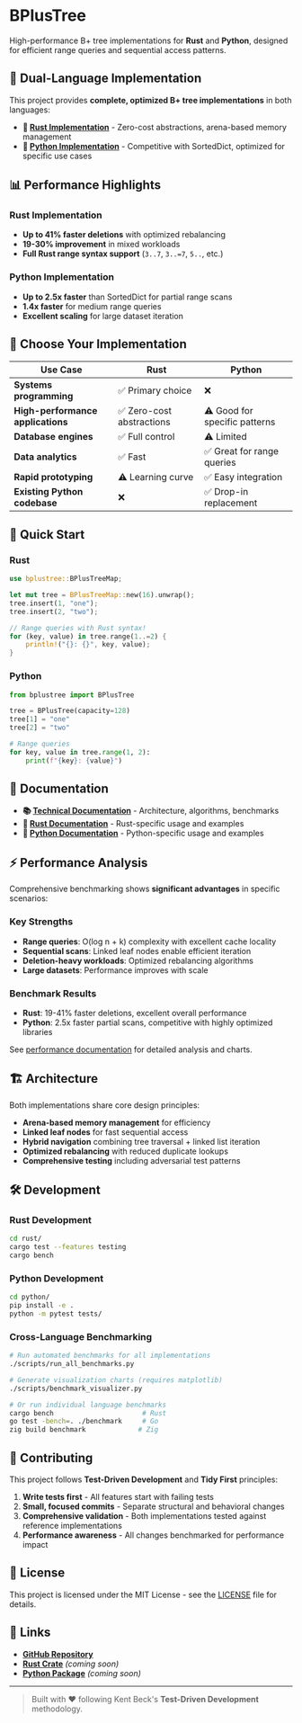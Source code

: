 # BPlusTree

High-performance B+ tree implementations for **Rust** and **Python**, designed for efficient range queries and sequential access patterns.

## 🚀 **Dual-Language Implementation**

This project provides **complete, optimized B+ tree implementations** in both languages:

- **🦀 [Rust Implementation](./rust/)** - Zero-cost abstractions, arena-based memory management
- **🐍 [Python Implementation](./python/)** - Competitive with SortedDict, optimized for specific use cases

## 📊 **Performance Highlights**

### **Rust Implementation**

- **Up to 41% faster deletions** with optimized rebalancing
- **19-30% improvement** in mixed workloads
- **Full Rust range syntax support** (`3..7`, `3..=7`, `5..`, etc.)

### **Python Implementation**

- **Up to 2.5x faster** than SortedDict for partial range scans
- **1.4x faster** for medium range queries
- **Excellent scaling** for large dataset iteration

## 🎯 **Choose Your Implementation**

| Use Case                          | Rust                      | Python                        |
| --------------------------------- | ------------------------- | ----------------------------- |
| **Systems programming**           | ✅ Primary choice         | ❌                            |
| **High-performance applications** | ✅ Zero-cost abstractions | ⚠️ Good for specific patterns |
| **Database engines**              | ✅ Full control           | ⚠️ Limited                    |
| **Data analytics**                | ✅ Fast                   | ✅ Great for range queries    |
| **Rapid prototyping**             | ⚠️ Learning curve         | ✅ Easy integration           |
| **Existing Python codebase**      | ❌                        | ✅ Drop-in replacement        |

## 🚀 **Quick Start**

### Rust

```rust
use bplustree::BPlusTreeMap;

let mut tree = BPlusTreeMap::new(16).unwrap();
tree.insert(1, "one");
tree.insert(2, "two");

// Range queries with Rust syntax!
for (key, value) in tree.range(1..=2) {
    println!("{}: {}", key, value);
}
```

### Python

```python
from bplustree import BPlusTree

tree = BPlusTree(capacity=128)
tree[1] = "one"
tree[2] = "two"

# Range queries
for key, value in tree.range(1, 2):
    print(f"{key}: {value}")
```

## 📖 **Documentation**

- **📚 [Technical Documentation](./rust/docs/)** - Architecture, algorithms, benchmarks
- **🦀 [Rust Documentation](./rust/README.md)** - Rust-specific usage and examples
- **🐍 [Python Documentation](./python/README.md)** - Python-specific usage and examples

## ⚡ **Performance Analysis**

Comprehensive benchmarking shows **significant advantages** in specific scenarios:

### **Key Strengths**

- **Range queries**: O(log n + k) complexity with excellent cache locality
- **Sequential scans**: Linked leaf nodes enable efficient iteration
- **Deletion-heavy workloads**: Optimized rebalancing algorithms
- **Large datasets**: Performance improves with scale

### **Benchmark Results**

- **Rust**: 19-41% faster deletions, excellent overall performance
- **Python**: 2.5x faster partial scans, competitive with highly optimized libraries

See [performance documentation](./rust/docs/) for detailed analysis and charts.

## 🏗️ **Architecture**

Both implementations share core design principles:

- **Arena-based memory management** for efficiency
- **Linked leaf nodes** for fast sequential access
- **Hybrid navigation** combining tree traversal + linked list iteration
- **Optimized rebalancing** with reduced duplicate lookups
- **Comprehensive testing** including adversarial test patterns

## 🛠️ **Development**

### Rust Development

```bash
cd rust/
cargo test --features testing
cargo bench
```

### Python Development

```bash
cd python/
pip install -e .
python -m pytest tests/
```

### Cross-Language Benchmarking

```bash
# Run automated benchmarks for all implementations
./scripts/run_all_benchmarks.py

# Generate visualization charts (requires matplotlib)
./scripts/benchmark_visualizer.py

# Or run individual language benchmarks
cargo bench                      # Rust
go test -bench=. ./benchmark     # Go  
zig build benchmark             # Zig
```

## 🤝 **Contributing**

This project follows **Test-Driven Development** and **Tidy First** principles:

1. **Write tests first** - All features start with failing tests
2. **Small, focused commits** - Separate structural and behavioral changes
3. **Comprehensive validation** - Both implementations tested against reference implementations
4. **Performance awareness** - All changes benchmarked for performance impact

## 📄 **License**

This project is licensed under the MIT License - see the [LICENSE](LICENSE) file for details.

## 🔗 **Links**

- **[GitHub Repository](https://github.com/KentBeck/BPlusTree3)**
- **[Rust Crate](https://crates.io/crates/bplustree)** _(coming soon)_
- **[Python Package](https://pypi.org/project/bplustree/)** _(coming soon)_

---

> Built with ❤️ following Kent Beck's **Test-Driven Development** methodology.
